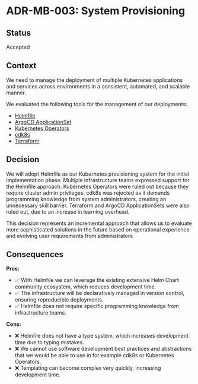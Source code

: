 # ADR-MB-003: System Provisioning

## Status

Accepted

## Context

We need to manage the deployment of multiple Kubernetes applications and services across environments in a consistent, automated, and scalable manner.

We evaluated the following tools for the management of our deployments:

- [Helmfile](https://helmfile.readthedocs.io/en/latest/)
- [ArgoCD ApplicationSet](https://argo-cd.readthedocs.io/en/latest/user-guide/application-set/)
- [Kubernetes Operators](https://kubernetes.io/docs/concepts/extend-kubernetes/operator/)
- [cdk8s](https://cdk8s.io/)
- [Terraform](https://developer.hashicorp.com/terraform)

## Decision

We will adopt Helmfile as our Kubernetes provisioning system for the initial implementation phase. Multiple infrastructure teams expressed support for the
Helmfile approach. Kubernetes Operators were ruled out because they require cluster admin privileges. cdk8s was rejected as it demands programming knowledge
from system administrators, creating an unnecessary skill barrier. Terraform and ArgoCD ApplicationSets were also ruled out, due to an increase in learning overhead.

This decision represents an incremental approach that allows us to evaluate more sophisticated solutions in the future based on operational experience and evolving
user requirements from administrators.

## Consequences

**Pros:**

- ✅ With Helmfile we can leverage the existing extensive Helm Chart community ecosystem, which reduces development time.
- ✅ The infrastructure will be declaratively managed in version control, ensuring reproducible deployments.
- ✅ Helmfile does not require specific programming knowledge from infrastructure teams.

**Cons:**

- ❌ Helmfile does not have a type system, which increases development time due to typing mistakes.
- ❌ We cannot use software development best practices and abstractions that we would be able to use in for example cdk8s or Kubernetes Operators.
- ❌ Templating can become complex very quickly, increasing development time.
